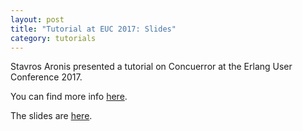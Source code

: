 ```yaml
---
layout: post
title: "Tutorial at EUC 2017: Slides"
category: tutorials
---
```


Stavros Aronis presented a tutorial on Concuerror at the Erlang User Conference 2017.

You can find more info [here](https://www.erlang-factory.com/euc2017/stavros-aronis).

The slides are [here](https://goo.gl/Mhulbn).
